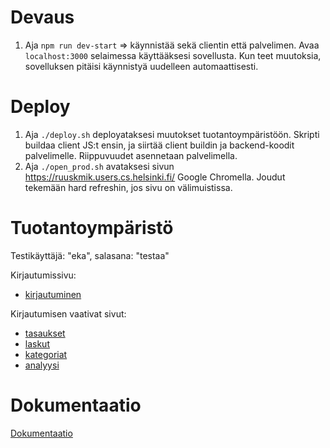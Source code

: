 # Devaus

1. Aja `npm run dev-start` => käynnistää sekä clientin että palvelimen. Avaa `localhost:3000` selaimessa käyttääksesi sovellusta. Kun teet muutoksia, sovelluksen pitäisi käynnistyä uudelleen automaattisesti.

# Deploy

1. Aja `./deploy.sh` deployataksesi muutokset tuotantoympäristöön. Skripti buildaa client JS:t ensin, ja siirtää client buildin ja backend-koodit palvelimelle. Riippuvuudet asennetaan palvelimella.
2. Aja `./open_prod.sh` avataksesi sivun https://ruuskmik.users.cs.helsinki.fi/ Google Chromella. Joudut tekemään hard refreshin, jos sivu on välimuistissa.

# Tuotantoympäristö

Testikäyttäjä: "eka", salasana: "testaa"

Kirjautumissivu:
* [kirjautuminen](https://ruuskmik.users.cs.helsinki.fi)

Kirjautumisen vaativat sivut:
* [tasaukset](https://ruuskmik.users.cs.helsinki.fi/auth/adjustments)
* [laskut](https://ruuskmik.users.cs.helsinki.fi/auth/bills)
* [kategoriat](https://ruuskmik.users.cs.helsinki.fi/auth/categories)
* [analyysi](https://ruuskmik.users.cs.helsinki.fi/auth/analysis)

# Dokumentaatio

[Dokumentaatio](https://github.com/techstalgist/tasaustenhallinta/blob/master/doc/dokumentaatio.pdf)
